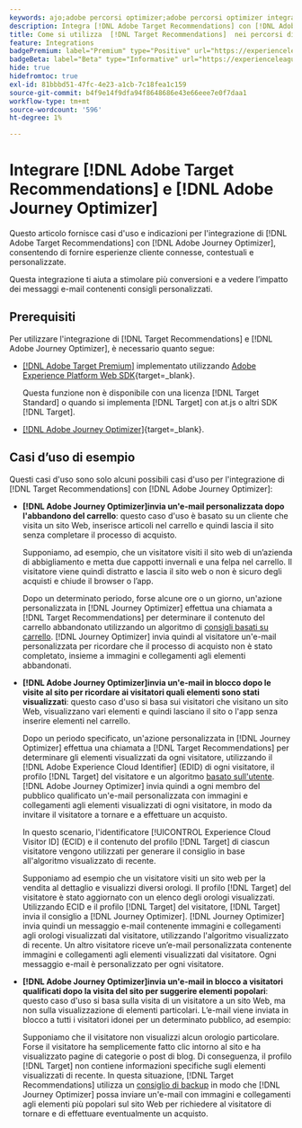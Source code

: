 ```yaml
---
keywords: ajo;adobe percorsi optimizer;adobe percorsi optimizer integrazione target;recommendations;target recommendations;integrazione
description: Integra [!DNL Adobe Target Recommendations] con [!DNL Adobe Journey Optimizer].
title: Come si utilizza  [!DNL Target Recommendations]  nei percorsi di clienti utilizzando  [!DNL Adobe Journey Optimizer]?
feature: Integrations
badgePremium: label="Premium" type="Positive" url="https://experienceleague.adobe.com/docs/target/using/introduction/intro.html?lang=it#premium newtab=true" tooltip="Scopri cosa è incluso in Target Premium."
badgeBeta: label="Beta" type="Informative" url="https://experienceleague.adobe.com/docs/target/using/introduction/intro.html?lang=it#beta newtab=true" tooltip="Cosa sono le funzioni beta in [!DNL Adobe Target]."
hide: true
hidefromtoc: true
exl-id: 81bbbd51-47fc-4e23-a1cb-7c18fea1c159
source-git-commit: b4f9e14f9dfa94f8648686e43e66eee7e0f7daa1
workflow-type: tm+mt
source-wordcount: '596'
ht-degree: 1%

---
```


# Integrare [!DNL Adobe Target Recommendations] e [!DNL Adobe Journey Optimizer]

Questo articolo fornisce casi d&#39;uso e indicazioni per l&#39;integrazione di [!DNL Adobe Target Recommendations] con [!DNL Adobe Journey Optimizer], consentendo di fornire esperienze cliente connesse, contestuali e personalizzate.

Questa integrazione ti aiuta a stimolare più conversioni e a vedere l’impatto dei messaggi e-mail contenenti consigli personalizzati.

## Prerequisiti

Per utilizzare l&#39;integrazione di [!DNL Target Recommendations] e [!DNL Adobe Journey Optimizer], è necessario quanto segue:

* [[!DNL Adobe Target Premium]](/help/main/c-intro/intro.md#premium) implementato utilizzando [Adobe Experience Platform Web SDK](https://experienceleague.adobe.com/en/docs/target-dev/developer/client-side/aep-web-sdk){target=_blank}.

  Questa funzione non è disponibile con una licenza [!DNL Target Standard] o quando si implementa [!DNL Target] con at.js o altri SDK [!DNL Target].

* [[!DNL Adobe Journey Optimizer]](https://experienceleague.adobe.com/it/docs/journey-optimizer/using/ajo-home){target=_blank}.

## Casi d’uso di esempio

Questi casi d&#39;uso sono solo alcuni possibili casi d&#39;uso per l&#39;integrazione di [!DNL Target Recommendations] con [!DNL Adobe Journey Optimizer]:

* **[!DNL Adobe Journey Optimizer]invia un&#39;e-mail personalizzata dopo l&#39;abbandono del carrello**: questo caso d&#39;uso è basato su un cliente che visita un sito Web, inserisce articoli nel carrello e quindi lascia il sito senza completare il processo di acquisto.

  Supponiamo, ad esempio, che un visitatore visiti il sito web di un’azienda di abbigliamento e metta due cappotti invernali e una felpa nel carrello. Il visitatore viene quindi distratto e lascia il sito web o non è sicuro degli acquisti e chiude il browser o l’app.

  Dopo un determinato periodo, forse alcune ore o un giorno, un&#39;azione personalizzata in [!DNL Journey Optimizer] effettua una chiamata a [!DNL Target Recommendations] per determinare il contenuto del carrello abbandonato utilizzando un algoritmo di [consigli basati su carrello](/help/main/c-recommendations/c-algorithms/base-the-recommendation-on-a-recommendation-key.md). [!DNL Journey Optimizer] invia quindi al visitatore un&#39;e-mail personalizzata per ricordare che il processo di acquisto non è stato completato, insieme a immagini e collegamenti agli elementi abbandonati.

* **[!DNL Adobe Journey Optimizer]invia un&#39;e-mail in blocco dopo le visite al sito per ricordare ai visitatori quali elementi sono stati visualizzati**: questo caso d&#39;uso si basa sui visitatori che visitano un sito Web, visualizzano vari elementi e quindi lasciano il sito o l&#39;app senza inserire elementi nel carrello.

  Dopo un periodo specificato, un&#39;azione personalizzata in [!DNL Journey Optimizer] effettua una chiamata a [!DNL Target Recommendations] per determinare gli elementi visualizzati da ogni visitatore, utilizzando il [!DNL Adobe Experience Cloud Identifier] (EDID) di ogni visitatore, il profilo [!DNL Target] del visitatore e un algoritmo [basato sull&#39;utente](/help/main/c-recommendations/c-algorithms/base-the-recommendation-on-a-recommendation-key.md). [!DNL Adobe Journey Optimizer] invia quindi a ogni membro del pubblico qualificato un&#39;e-mail personalizzata con immagini e collegamenti agli elementi visualizzati di ogni visitatore, in modo da invitare il visitatore a tornare e a effettuare un acquisto.

  In questo scenario, l&#39;identificatore [!UICONTROL Experience Cloud Visitor ID] (ECID) e il contenuto del profilo [!DNL Target] di ciascun visitatore vengono utilizzati per generare il consiglio in base all&#39;algoritmo visualizzato di recente.

  Supponiamo ad esempio che un visitatore visiti un sito web per la vendita al dettaglio e visualizzi diversi orologi. Il profilo [!DNL Target] del visitatore è stato aggiornato con un elenco degli orologi visualizzati. Utilizzando ECID e il profilo [!DNL Target] del visitatore, [!DNL Target] invia il consiglio a [!DNL Journey Optimizer]. [!DNL Journey Optimizer] invia quindi un messaggio e-mail contenente immagini e collegamenti agli orologi visualizzati dal visitatore, utilizzando l&#39;algoritmo visualizzato di recente. Un altro visitatore riceve un’e-mail personalizzata contenente immagini e collegamenti agli elementi visualizzati dal visitatore. Ogni messaggio e-mail è personalizzato per ogni visitatore.

* **[!DNL Adobe Journey Optimizer]invia un&#39;e-mail in blocco a visitatori qualificati dopo la visita del sito per suggerire elementi popolari**: questo caso d&#39;uso si basa sulla visita di un visitatore a un sito Web, ma non sulla visualizzazione di elementi particolari. L’e-mail viene inviata in blocco a tutti i visitatori idonei per un determinato pubblico, ad esempio:

  Supponiamo che il visitatore non visualizzi alcun orologio particolare. Forse il visitatore ha semplicemente fatto clic intorno al sito e ha visualizzato pagine di categorie o post di blog. Di conseguenza, il profilo [!DNL Target] non contiene informazioni specifiche sugli elementi visualizzati di recente. In questa situazione, [!DNL Target Recommendations] utilizza un [consiglio di backup](/help/main/c-recommendations/c-algorithms/backup-recs.md) in modo che [!DNL Journey Optimizer] possa inviare un&#39;e-mail con immagini e collegamenti agli elementi più popolari sul sito Web per richiedere al visitatore di tornare e di effettuare eventualmente un acquisto.

